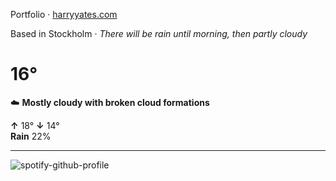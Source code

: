 Portfolio · [harryyates.com](https://harryyates.com)

<!-- WEATHER_START -->
Based in Stockholm · *There will be rain until morning, then partly cloudy*

# 16°
☁️ **Mostly cloudy with broken cloud formations**

**↑** 18° **↓** 14°  
**Rain** 22%

---
<!-- WEATHER_END -->

<p align="left">
  <a>
    <img src="https://spotify-github-profile.kittinanx.com/api/view?uid=bigbello&cover_image=true&theme=natemoo-re&show_offline=true&background_color=121212&interchange=false&bar_color=53b14f&bar_color_cover=false" alt="spotify-github-profile">
  </a>
</p>